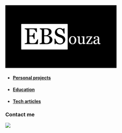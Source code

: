 
<img src="assets/EBSouza.png" alt="drawing" width="350"/>

* #### [Personal projects](https://github.com/ebsouza/ebsouza/tree/main/projects) 
* #### [Education](https://github.com/ebsouza/python) 
* #### [Tech articles](https://github.com/ebsouza/ebsouza/tree/main/articles)


### Contact me

[<img src="https://img.shields.io/badge/LinkedIn-0077B5?style=for-the-badge&logo=linkedin&logoColor=white">](https://www.linkedin.com/in/ebsouza/)
